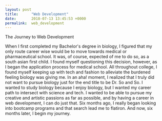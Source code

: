 ```yaml
---
layout: post
title:      "Web Development"
date:       2018-07-13 13:45:53 +0000
permalink:  web_development
---
```


The Journey to Web Development

When I first completed my Bachelor's degree in biology, I figured that my only route career wise would be to move towards medical or pharmaceutical school. It was, of course, expected of me to do so, as a south asian first child. I found myself questioning this decision, however, as I began the application process for medical school. All throughout college, I found myself keeping up with tech and fashion to alleviate the burdened feeling biology was giving me. In an aha! moment, I realized that I truly did not want to pursue biology just for the end title to be Dr. So and So. I wanted to study biology because I enjoy biology, but I wanted my career path to intersect with science and tech. I wanted to be able to pursue my creative and artistic passions as far as possible, and by having a career in web development, I can do just that. Six months ago, I really began looking into bootcamp programs and that search lead me to flatiron. And now, six months later, I begin my journey. 
